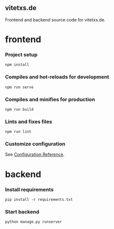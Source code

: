 ## vitetxs.de

Frontend and backend source code for vitetxs.de.

# frontend

### Project setup
```
npm install
```

### Compiles and hot-reloads for development
```
npm run serve
```

### Compiles and minifies for production
```
npm run build
```

### Lints and fixes files
```
npm run lint
```

### Customize configuration
See [Configuration Reference](https://cli.vuejs.org/config/).

# backend

### Install requirements
```
pip install -r requirements.txt
```

### Start backend
```
python manage.py runserver
```